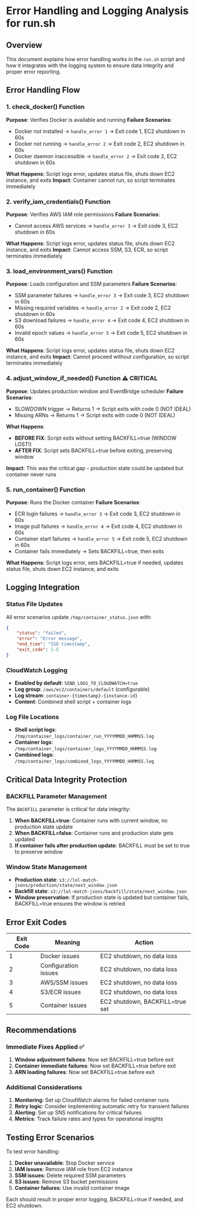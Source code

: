 # Error Handling and Logging Analysis for run.sh

## Overview
This document explains how error handling works in the `run.sh` script and how it integrates with the logging system to ensure data integrity and proper error reporting.

## Error Handling Flow

### 1. **check_docker() Function**
**Purpose**: Verifies Docker is available and running
**Failure Scenarios**:
- Docker not installed → `handle_error 1` → Exit code 1, EC2 shutdown in 60s
- Docker not running → `handle_error 2` → Exit code 2, EC2 shutdown in 60s  
- Docker daemon inaccessible → `handle_error 2` → Exit code 2, EC2 shutdown in 60s

**What Happens**: Script logs error, updates status file, shuts down EC2 instance, and exits
**Impact**: Container cannot run, so script terminates immediately

### 2. **verify_iam_credentials() Function**
**Purpose**: Verifies AWS IAM role permissions
**Failure Scenarios**:
- Cannot access AWS services → `handle_error 3` → Exit code 3, EC2 shutdown in 60s

**What Happens**: Script logs error, updates status file, shuts down EC2 instance, and exits
**Impact**: Cannot access SSM, S3, ECR, so script terminates immediately

### 3. **load_environment_vars() Function**
**Purpose**: Loads configuration and SSM parameters
**Failure Scenarios**:
- SSM parameter failures → `handle_error 3` → Exit code 3, EC2 shutdown in 60s
- Missing required variables → `handle_error 2` → Exit code 2, EC2 shutdown in 60s
- S3 download failures → `handle_error 4` → Exit code 4, EC2 shutdown in 60s
- Invalid epoch values → `handle_error 5` → Exit code 5, EC2 shutdown in 60s

**What Happens**: Script logs error, updates status file, shuts down EC2 instance, and exits
**Impact**: Cannot proceed without configuration, so script terminates immediately

### 4. **adjust_window_if_needed() Function** ⚠️ **CRITICAL**
**Purpose**: Updates production window and EventBridge scheduler
**Failure Scenarios**:
- SLOWDOWN trigger → Returns 1 → Script exits with code 0 (NOT IDEAL)
- Missing ARNs → Returns 1 → Script exits with code 0 (NOT IDEAL)

**What Happens**: 
- **BEFORE FIX**: Script exits without setting BACKFILL=true (WINDOW LOST!)
- **AFTER FIX**: Script sets BACKFILL=true before exiting, preserving window

**Impact**: This was the critical gap - production state could be updated but container never runs

### 5. **run_container() Function**
**Purpose**: Runs the Docker container
**Failure Scenarios**:
- ECR login failures → `handle_error 3` → Exit code 3, EC2 shutdown in 60s
- Image pull failures → `handle_error 4` → Exit code 4, EC2 shutdown in 60s
- Container start failures → `handle_error 5` → Exit code 5, EC2 shutdown in 60s
- Container fails immediately → Sets BACKFILL=true, then exits

**What Happens**: Script logs error, sets BACKFILL=true if needed, updates status file, shuts down EC2 instance, and exits

## Logging Integration

### **Status File Updates**
All error scenarios update `/tmp/container_status.json` with:
```json
{
    "status": "failed",
    "error": "Error message",
    "end_time": "ISO timestamp",
    "exit_code": 1-5
}
```

### **CloudWatch Logging**
- **Enabled by default**: `SEND_LOGS_TO_CLOUDWATCH=true`
- **Log group**: `/aws/ec2/containers/default` (configurable)
- **Log stream**: `container-{timestamp}-{instance-id}`
- **Content**: Combined shell script + container logs

### **Log File Locations**
- **Shell script logs**: `/tmp/container_logs/container_run_YYYYMMDD_HHMMSS.log`
- **Container logs**: `/tmp/container_logs/container_logs_YYYYMMDD_HHMMSS.log`
- **Combined logs**: `/tmp/container_logs/combined_logs_YYYYMMDD_HHMMSS.log`

## Critical Data Integrity Protection

### **BACKFILL Parameter Management**
The `BACKFILL` parameter is critical for data integrity:

1. **When BACKFILL=true**: Container runs with current window, no production state update
2. **When BACKFILL=false**: Container runs and production state gets updated
3. **If container fails after production update**: BACKFILL must be set to true to preserve window

### **Window State Management**
- **Production state**: `s3://lol-match-jsons/production/state/next_window.json`
- **Backfill state**: `s3://lol-match-jsons/backfill/state/next_window.json`
- **Window preservation**: If production state is updated but container fails, BACKFILL=true ensures the window is retried

## Error Exit Codes

| Exit Code | Meaning | Action |
|-----------|---------|---------|
| 1 | Docker issues | EC2 shutdown, no data loss |
| 2 | Configuration issues | EC2 shutdown, no data loss |
| 3 | AWS/SSM issues | EC2 shutdown, no data loss |
| 4 | S3/ECR issues | EC2 shutdown, no data loss |
| 5 | Container issues | EC2 shutdown, BACKFILL=true set |

## Recommendations

### **Immediate Fixes Applied** ✅
1. **Window adjustment failures**: Now set BACKFILL=true before exit
2. **Container immediate failures**: Now set BACKFILL=true before exit
3. **ARN loading failures**: Now set BACKFILL=true before exit

### **Additional Considerations**
1. **Monitoring**: Set up CloudWatch alarms for failed container runs
2. **Retry logic**: Consider implementing automatic retry for transient failures
3. **Alerting**: Set up SNS notifications for critical failures
4. **Metrics**: Track failure rates and types for operational insights

## Testing Error Scenarios

To test error handling:
1. **Docker unavailable**: Stop Docker service
2. **IAM issues**: Remove IAM role from EC2 instance
3. **SSM issues**: Delete required SSM parameters
4. **S3 issues**: Remove S3 bucket permissions
5. **Container failures**: Use invalid container image

Each should result in proper error logging, BACKFILL=true if needed, and EC2 shutdown.
